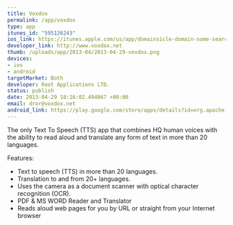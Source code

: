 ```yaml
--- 
title: Voxdox
permalink: /app/voxdox
type: app
itunes_id: "595126243"
ios_link: https://itunes.apple.com/us/app/domainsicle-domain-name-search/id595126243?ls=1%26mt=8
developer_link: http://www.voxdox.net
thumb: /uploads/app/2013-04/2013-04-29-voxdox.png
devices: 
- ios
- android
targetMarket: Both
developer: Root Applications LTD.
status: publish
date: 2013-04-29 18:16:02.494067 +00:00
email: dror@voxdox.net
android_link: https://play.google.com/store/apps/details?id=org.apache.cordova.Voxdox&hl=en
---
```


The only Text To Speech (TTS) app that combines HQ human voices with the ability to read aloud and translate any form of text in more than 20 languages.

Features:
- Text to speech (TTS) in more than 20 languages. 
- Translation to and from 20+ languages. 
- Uses the camera as a document scanner with optical character recognition (OCR). 
- PDF & MS WORD Reader and Translator
- Reads aloud web pages for you by URL or straight from your Internet browser

